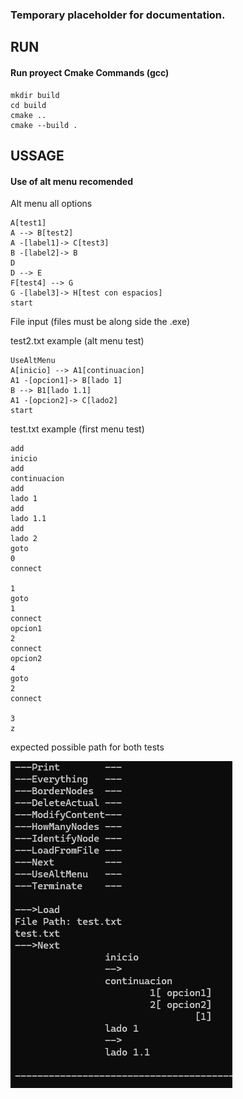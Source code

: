 ### Temporary placeholder for documentation.
## RUN
#### Run proyect Cmake Commands (gcc)
```
mkdir build    
cd build
cmake ..
cmake --build .
```

## USSAGE

#### Use of alt menu recomended

Alt menu all options
```
A[test1]
A --> B[test2]
A -[label1]-> C[test3]
B -[label2]-> B
D
D --> E
F[test4] --> G
G -[label3]-> H[test con espacios]
start
```
File input
(files must be along side the .exe)

test2.txt example (alt menu test)
```
UseAltMenu
A[inicio] --> A1[continuacion]
A1 -[opcion1]-> B[lado 1]
B --> B1[lado 1.1]
A1 -[opcion2]-> C[lado2]
start
```

test.txt example (first menu test)
```
add
inicio
add
continuacion
add
lado 1
add
lado 1.1
add
lado 2
goto
0
connect

1
goto
1
connect
opcion1
2
connect
opcion2
4
goto
2
connect

3
z
```
expected possible path for both tests

![alt text](test.png)